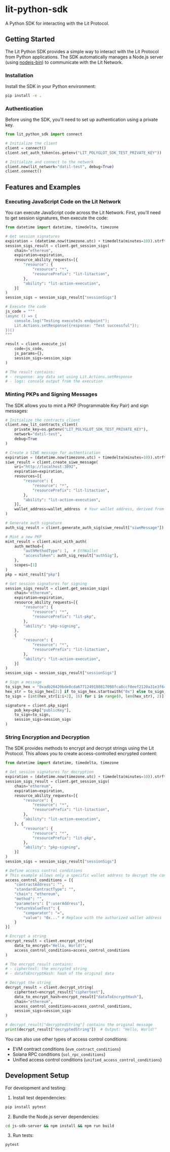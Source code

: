 # lit-python-sdk

A Python SDK for interacting with the Lit Protocol.

## Getting Started

The Lit Python SDK provides a simple way to interact with the Lit Protocol from Python applications. The SDK automatically manages a Node.js server (using [nodejs-bin](https://pypi.org/project/nodejs-bin/)) to communicate with the Lit Network.

### Installation

Install the SDK in your Python environment:

```bash
pip install -e .
```

### Authentication

Before using the SDK, you'll need to set up authentication using a private key.

```python
from lit_python_sdk import connect

# Initialize the client
client = connect()
client.set_auth_token(os.getenv("LIT_POLYGLOT_SDK_TEST_PRIVATE_KEY"))

# Initialize and connect to the network
client.new(lit_network="datil-test", debug=True)
client.connect()
```

## Features and Examples

### Executing JavaScript Code on the Lit Network

You can execute JavaScript code across the Lit Network. First, you'll need to get session signatures, then execute the code:

```python
from datetime import datetime, timedelta, timezone

# Get session signatures
expiration = (datetime.now(timezone.utc) + timedelta(minutes=10)).strftime("%Y-%m-%dT%H:%M:%SZ")
session_sigs_result = client.get_session_sigs(
    chain="ethereum",
    expiration=expiration,
    resource_ability_requests=[{
        "resource": {
            "resource": "*",
            "resourcePrefix": "lit-litaction",
        },
        "ability": "lit-action-execution",
    }]
)
session_sigs = session_sigs_result["sessionSigs"]

# Execute the code
js_code = """
(async () => {
    console.log("Testing executeJs endpoint");
    Lit.Actions.setResponse({response: "Test successful"});
})()
"""

result = client.execute_js(
    code=js_code,
    js_params={},
    session_sigs=session_sigs
)

# The result contains:
# - response: any data set using Lit.Actions.setResponse
# - logs: console output from the execution
```

### Minting PKPs and Signing Messages

The SDK allows you to mint a PKP (Programmable Key Pair) and sign messages:

```python
# Initialize the contracts client
client.new_lit_contracts_client(
    private_key=os.getenv("LIT_POLYGLOT_SDK_TEST_PRIVATE_KEY"),
    network="datil-test",
    debug=True
)

# Create a SIWE message for authentication
expiration = (datetime.now(timezone.utc) + timedelta(minutes=10)).strftime("%Y-%m-%dT%H:%M:%SZ")
siwe_result = client.create_siwe_message(
    uri="http://localhost:3092",
    expiration=expiration,
    resources=[{
        "resource": {
            "resource": "*",
            "resourcePrefix": "lit-litaction",
        },
        "ability": "lit-action-execution",
    }],
    wallet_address=wallet_address  # Your wallet address, derived from the private key you use for your auth token.
)

# Generate auth signature
auth_sig_result = client.generate_auth_sig(siwe_result["siweMessage"])

# Mint a new PKP
mint_result = client.mint_with_auth(
    auth_method={
        "authMethodType": 1,  # EthWallet
        "accessToken": auth_sig_result["authSig"],
    },
    scopes=[1]
)
pkp = mint_result["pkp"]

# Get session signatures for signing
session_sigs_result = client.get_session_sigs(
    chain="ethereum",
    expiration=expiration,
    resource_ability_requests=[{
        "resource": {
            "resource": "*",
            "resourcePrefix": "lit-pkp",
        },
        "ability": "pkp-signing",
    },
    {
        "resource": {
            "resource": "*",
            "resourcePrefix": "lit-litaction",
        },
        "ability": "lit-action-execution",
    }]
)
session_sigs = session_sigs_result["sessionSigs"]

# Sign a message
to_sign_hex = "0xadb20420bde8cda6771249188817098fca8ccf8eef2120a31e3f64f5812026bf"
hex_str = to_sign_hex[2:] if to_sign_hex.startswith("0x") else to_sign_hex
to_sign = [int(hex_str[i:i+2], 16) for i in range(0, len(hex_str), 2)]

signature = client.pkp_sign(
    pub_key=pkp["publicKey"],
    to_sign=to_sign,
    session_sigs=session_sigs
)
```

### String Encryption and Decryption

The SDK provides methods to encrypt and decrypt strings using the Lit Protocol. This allows you to create access-controlled encrypted content:

```python
from datetime import datetime, timedelta, timezone

# Get session signatures for decryption
expiration = (datetime.now(timezone.utc) + timedelta(minutes=10)).strftime("%Y-%m-%dT%H:%M:%SZ")
session_sigs_result = client.get_session_sigs(
    chain="ethereum",
    expiration=expiration,
    resource_ability_requests=[{
        "resource": {
            "resource": "*",
            "resourcePrefix": "lit-litaction",
        },
        "ability": "lit-action-execution",
    }, {
        "resource": {
            "resource": "*",
            "resourcePrefix": "lit-pkp",
        },
        "ability": "pkp-signing",
    }]
)
session_sigs = session_sigs_result["sessionSigs"]

# Define access control conditions
# This example allows only a specific wallet address to decrypt the content
access_control_conditions = [{
    "contractAddress": "",
    "standardContractType": "",
    "chain": "ethereum",
    "method": "",
    "parameters": [":userAddress"],
    "returnValueTest": {
        "comparator": "=",
        "value": "0x..." # Replace with the authorized wallet address
    }
}]

# Encrypt a string
encrypt_result = client.encrypt_string(
    data_to_encrypt="Hello, World!",
    access_control_conditions=access_control_conditions
)

# The encrypt_result contains:
# - ciphertext: the encrypted string
# - dataToEncryptHash: hash of the original data

# Decrypt the string
decrypt_result = client.decrypt_string(
    ciphertext=encrypt_result["ciphertext"],
    data_to_encrypt_hash=encrypt_result["dataToEncryptHash"],
    chain="ethereum",
    access_control_conditions=access_control_conditions,
    session_sigs=session_sigs
)

# decrypt_result["decryptedString"] contains the original message
print(decrypt_result["decryptedString"])  # Output: "Hello, World!"
```

You can also use other types of access control conditions:

- EVM contract conditions (`evm_contract_conditions`)
- Solana RPC conditions (`sol_rpc_conditions`)
- Unified access control conditions (`unified_access_control_conditions`)

## Development Setup

For development and testing:

1. Install test dependencies:

```bash
pip install pytest
```

2. Bundle the Node.js server dependencies:

```bash
cd js-sdk-server && npm install && npm run build
```

3. Run tests:

```bash
pytest
```
